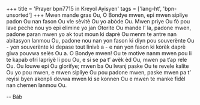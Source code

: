 +++
title = 'Prayer bpn7715 in Kreyol Ayisyen'
tags = ['lang-ht', 'bpn-unsorted']
+++
Mwen mande gras Ou, O Bondye mwen, epi mwen sipliye padon Ou nan fason Ou vle sèvitè Ou yo abòde Ou. Mwen priye Ou fò pou lave peche nou yo epi elimine yo jan Otorite Ou mande l’ la, padone mwen, padone paran mwen yo ak tout moun ki daprè Ou menm te antre nan abitasyon lanmou Ou, padone nou nan yon fason ki diyn pou souverènte Ou - yon souverènte ki depase tout linivè a - e nan yon fason ki kòrèk daprè glwa pouvwa selès Ou a. 
O Bondye mwen! Ou te motive nanm mwen pou li te kapab ofri lapriyè li pou Ou, e si se pa t’ avèk èd Ou, mwen pa t’ap rele Ou. Ou louwe epi Ou glorifye; mwen ba Ou lwanj paske Ou te revele kalite Ou yo pou mwen, e mwen sipliye Ou pou padone mwen, paske mwen pa t’ reyisi byen akonpli devwa mwen ki se konnen Ou e mwen te manke fidèl nan chemen lanmou Ou.

-- Báb
